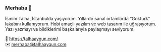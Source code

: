 ### Merhaba 👋

İsmim Talha, İstanbulda yaşıyorum. Yıllardır sanal ortamlarda “Gokturk” lakabını kullanıyorum. Hobi amaçlı yazılım ve web tasarım ile uğraşıyorum. Yazı yazmayı ve bildiklerimi başkalarıyla paylaşmayı seviyorum.

🔗 https://talhaaygun.com/ <br>
✉️ merhaba@talhaaygun.com
